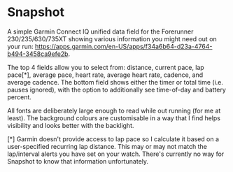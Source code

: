 # Snapshot
A simple Garmin Connect IQ unified data field for the Forerunner 230/235/630/735XT showing various information you might need out on your run: https://apps.garmin.com/en-US/apps/f34a6b64-d23a-4764-b494-3458ca9efe2b.

The top 4 fields allow you to select from: distance, current pace, lap pace[*], average pace, heart rate, average heart rate, cadence, and average cadence. The bottom field shows either the timer or total time (i.e. pauses ignored), with the option to additionally see time-of-day and battery percent.

All fonts are deliberately large enough to read while out running (for me at least). The background colours are customisable in a way that I find helps visibility and looks better with the backlight.

[*] Garmin doesn't provide access to lap pace so I calculate it based on a user-specified recurring lap distance. This may or may not match the lap/interval alerts you have set on your watch. There's currently no way for Snapshot to know that information unfortunately.
